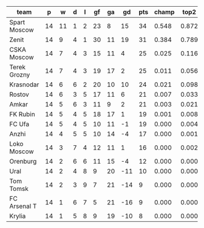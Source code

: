 |     team     | p  | w  | d | l | gf | ga | gd  | pts | champ | top2  | top3  | top4  |  5-7  | bot4  | bot3  | bot2  |
|--------------|----|----|---|---|----|----|-----|-----|-------|-------|-------|-------|-------|-------|-------|-------|
| Spart Moscow | 14 | 11 | 1 | 2 | 23 |  8 |  15 |  34 | 0.548 | 0.872 | 0.956 | 0.984 | 0.015 | 0.000 | 0.000 | 0.000|
| Zenit        | 14 |  9 | 4 | 1 | 30 | 11 |  19 |  31 | 0.384 | 0.789 | 0.913 | 0.964 | 0.034 | 0.000 | 0.000 | 0.000|
| CSKA Moscow  | 14 |  7 | 4 | 3 | 15 | 11 |   4 |  25 | 0.025 | 0.116 | 0.347 | 0.541 | 0.350 | 0.000 | 0.000 | 0.000|
| Terek Grozny | 14 |  7 | 4 | 3 | 19 | 17 |   2 |  25 | 0.011 | 0.056 | 0.192 | 0.353 | 0.433 | 0.002 | 0.000 | 0.000|
| Krasnodar    | 14 |  6 | 6 | 2 | 20 | 10 |  10 |  24 | 0.021 | 0.098 | 0.291 | 0.482 | 0.384 | 0.001 | 0.000 | 0.000|
| Rostov       | 14 |  6 | 3 | 5 | 17 | 11 |   6 |  21 | 0.007 | 0.033 | 0.134 | 0.267 | 0.430 | 0.004 | 0.001 | 0.000|
| Amkar        | 14 |  5 | 6 | 3 | 11 |  9 |   2 |  21 | 0.003 | 0.021 | 0.088 | 0.197 | 0.410 | 0.007 | 0.002 | 0.001|
| FK Rubin     | 14 |  5 | 4 | 5 | 18 | 17 |   1 |  19 | 0.001 | 0.008 | 0.040 | 0.092 | 0.307 | 0.029 | 0.010 | 0.003|
| FC Ufa       | 14 |  5 | 4 | 5 | 10 | 11 |  -1 |  19 | 0.000 | 0.004 | 0.023 | 0.066 | 0.285 | 0.033 | 0.011 | 0.003|
| Anzhi        | 14 |  4 | 5 | 5 | 10 | 14 |  -4 |  17 | 0.000 | 0.001 | 0.006 | 0.017 | 0.122 | 0.123 | 0.052 | 0.019|
| Loko Moscow  | 14 |  3 | 7 | 4 | 12 | 11 |   1 |  16 | 0.000 | 0.002 | 0.012 | 0.038 | 0.201 | 0.072 | 0.029 | 0.008|
| Orenburg     | 14 |  2 | 6 | 6 | 11 | 15 |  -4 |  12 | 0.000 | 0.000 | 0.000 | 0.001 | 0.020 | 0.484 | 0.293 | 0.144|
| Ural         | 14 |  2 | 4 | 8 |  9 | 20 | -11 |  10 | 0.000 | 0.000 | 0.000 | 0.000 | 0.006 | 0.747 | 0.553 | 0.342|
| Tom Tomsk    | 14 |  2 | 3 | 9 |  7 | 21 | -14 |   9 | 0.000 | 0.000 | 0.000 | 0.000 | 0.001 | 0.832 | 0.682 | 0.491|
| FC Arsenal T | 14 |  1 | 6 | 7 |  5 | 21 | -16 |   9 | 0.000 | 0.000 | 0.000 | 0.000 | 0.001 | 0.888 | 0.764 | 0.588|
| Krylia       | 14 |  1 | 5 | 8 |  9 | 19 | -10 |   8 | 0.000 | 0.000 | 0.000 | 0.000 | 0.002 | 0.776 | 0.602 | 0.401|

